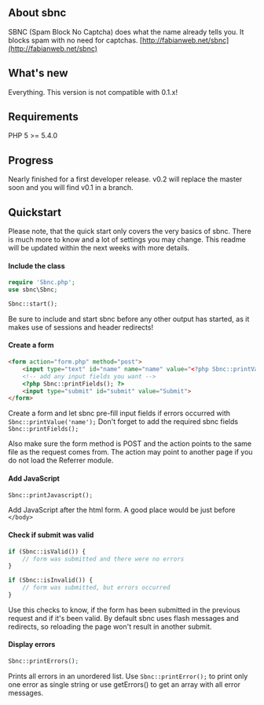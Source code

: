 ## About sbnc

SBNC (Spam Block No Captcha) does what the name already tells you. It blocks spam with no need for captchas.
[http://fabianweb.net/sbnc](http://fabianweb.net/sbnc)

## What's new

Everything. This version is not compatible with 0.1.x!

## Requirements

PHP 5 >= 5.4.0

## Progress

Nearly finished for a first developer release. v0.2 will replace the master soon and you will find v0.1 in a branch.

## Quickstart

Please note, that the quick start only covers the very basics of sbnc. There is much more to
know and a lot of settings you may change. This readme will be updated within the next weeks with more
details.

#### Include the class

```php
require 'Sbnc.php';
use sbnc\Sbnc;

Sbnc::start();
```

Be sure to include and start sbnc before any other output has started, as it makes use of sessions and
header redirects!

#### Create a form

```html
<form action="form.php" method="post">
    <input type="text" id="name" name="name" value="<?php Sbnc::printValue('name'); ?>">
    <!-- add any input fields you want -->
    <?php Sbnc::printFields(); ?>
    <input type="submit" id="submit" value="Submit">
</form>
```

Create a form and let sbnc pre-fill input fields if errors occurred with ```Sbnc::printValue('name');```
Don't forget to add the required sbnc fields ```Sbnc::printFields();```

Also make sure the form method is POST and the action points to the same file as the request comes from. 
The action may point to another page if you do not load the Referrer module.

#### Add JavaScript

```php
Sbnc::printJavascript();
```

Add JavaScript after the html form. A good place would be just before ```</body>```

#### Check if submit was valid

```php
if (Sbnc::isValid()) {
    // form was submitted and there were no errors
}

if (Sbnc::isInvalid()) {
    // form was submitted, but errors occurred
}
```

Use this checks to know, if the form has been submitted in the previous request and if it's been valid.
By default sbnc uses flash messages and redirects, so reloading the page won't result in another submit.

#### Display errors

```php
Sbnc::printErrors();
```

Prints all errors in an unordered list. Use ```Sbnc::printError();``` to print only one error as single string or
use getErrors() to get an array with all error messages.
